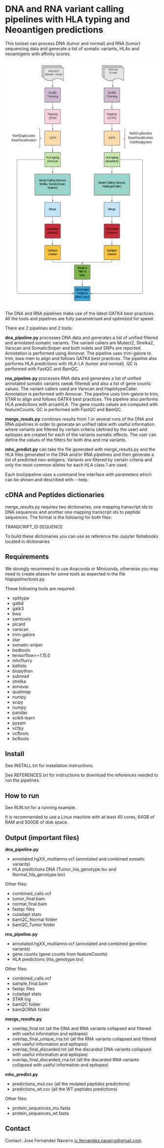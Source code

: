 # DNA and RNA variant calling pipelines with HLA typing and Neoantigen predictions
This toolset can process DNA (tumor and normal) and RNA (tumor) sequencing data 
and generate a list of somatic variants, HLAs and neoantigens with affinity scores. 

<p align="center">
<img src="diagram.png" height="800">
</p>


The DNA and RNA pipelines make use of the latest GATK4 best-practices.
All the tools and pipelines are fully parametrised and optimized for speed. 

There are 2 pipelines and 2 tools:

**dna_pipeline.py** processes DNA data and generates a list of unified
filtered and annotated somatic variants. 
The variant callers are Mutect2, Strelka2, Varscan and SomaticSniper and both indels and SNPs are
reported. Annotation is performed using Annovar. 
The pipeline uses trim-galore to trim, bwa-men to align and follows GATK4 best practices. 
The pipeline also performs HLA predictions with HLA-LA (tumor and normal).
QC is performed with FastQC and BamQC.

**rna_pipeline.py** processes RNA data and generates a list of unified
annotated somatic variants (weak filtered) and also a list of gene counts values. 
The variant callers used are Varscan and HaplotypeCaller. Annotation is performed with Annovar.
The pipeline uses trim-galore to trim, STAR to align and follows GATK4 best practices. 
The pipeline also performs HLA predictions with arcasHLA.
The gene counts values are computed with featureCounts.
QC is performed with FastQC and BamQC.

**merge_resuls.py** combines results from 1 or several runs of the DNA and RNA
pipelines in order to generate an unified table with useful information where
variants are filtered by certain criteria (defined by the user) and epitopes 
are created for each of the variants somatic effects. The user can define
the values of the filters for both dna and rna variants. 

**mhc_predict.py** can take the file generated with merge_results.py and the HLA files
generated in the DNA and/or RNA pipelines and then generate a list of predicted neo-antigens.
Variants are filtered by certain criteria and only the most common alleles for each HLA class 1
are used. 

Each tool/pipeline uses a command line interface with parameters which
can be shown and described with --help.

## cDNA and Peptides dictionaries
merge_results.py requires two dictionaries, one mapping transcript ids to DNA sequences and another
one mapping transcript ids to peptide sequences. The format is the following for both files:

TRANSCRIPT_ID:SEQUENCE 

To build these dictionaries you can use as reference the Jupyter Notebooks located in dictionaries

## Requirements
We strongly recommend to use Anaconda or Miniconda, otherwise you may need to create aliases
for some tools as expected in the file hlapipeline/tools.py. 

These following tools are required:

* optitype
* gatk4
* gatk3
* bwa 
* samtools 
* picard 
* varscan 
* trim-galore 
* star 
* somatic-sniper 
* bedtools
* tensorflow>=1.15.0
* mhcflurry
* kallisto
* biopython
* subread
* strelka
* annovar
* qualimap
* numpy
* scipy
* numpy
* pandas
* scikit-learn
* pysam
* vcfpy
* vcftools
* bcftools

## Install
See INSTALL.txt for installation instructions. 

See REFERENCES.txt for instructions to download the references needed
to run the pipelines. 

## How to run
See RUN.txt for a running example.

It is recommended to use a Linux machine with at least 40 cores, 64GB of RAM
and 500GB of disk space. 

## Output (important files)

**dna_pipeline.py** 
- annotated.hgXX_multianno.vcf (annotated and combined somatic variants)
- HLA predictions DNA (Tumor_hla_genotype.tsv and Normal_hla_genotype.tsv)

Other files:
  - combined_calls.vcf
  - tumor_final.bam
  - normal_final.bam
  - fastqc files
  - cutadapt stats
  - bamQC_Normal folder
  - bamQC_Tumor folder
  
**rna_pipeline.py** 
- annotated.hgXX_multianno.vcf (annotated and combined germline variants)
- gene.counts (gene counts from featureCounts)
- HLA predictions (hla_genotype.tsv)

Other files:
  - combined_calls.vcf
  - sample_final.bam
  - fastqc files
  - cutadapt stats
  - STAR log
  - bamQC folder
  - bamQCRNA folder
  
**merge_results.py** 
- overlap_final.txt (all the DNA and RNA variants collapsed and filtered with useful information and epitopes)
- overlap_final_unique_rna.txt (all the RNA variants collapsed and filtered with useful information and epitopes)
- overlap_final_discarded.txt (all the discarded DNA variants collapsed with useful information and epitopes)
- overlap_final_discarded_rna.txt (all the discarded RNA variants collapsed with useful information and epitopes)

**mhc_predict.py** 
- predictions_mut.csv (all the mutated peptides predictions)
- predictions_wt.csv (all the WT peptides predictions)

Other files:
  - protein_sequences_mu.fasta
  - protein_sequences_wt.fasta
  
## Contact
Contact: Jose Fernandez Navarro <jc.fernandez.navarro@gmail.com>


